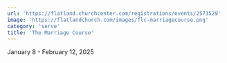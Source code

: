 ```yaml
---
url: 'https://flatland.churchcenter.com/registrations/events/2573529'
image: 'https://flatlandchurch.com/images/flc-marriagecourse.png'
category: 'serve'
title: 'The Marriage Course'
---
```


January 8 - February 12, 2025
